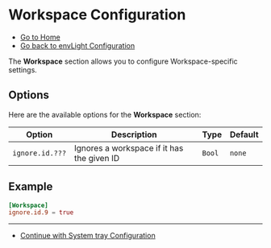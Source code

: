 # Workspace Configuration

- [Go to Home](./Welcome.md)
- [Go back to envLight Configuration](./EnvLight.md)

The **Workspace** section allows you to configure Workspace-specific settings.

## Options

Here are the available options for the **Workspace** section:

| Option          | Description                                | Type   | Default |
| ----------------- | -------------------------------------------- | -------- | --------- |
| `ignore.id.???` | Ignores a workspace if it has the given ID | `Bool` | `none`  |

## Example

```toml
[Workspace]
ignore.id.9 = true
```

---

- [Continue with System tray Configuration](./Systray.md)
